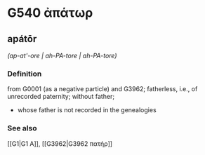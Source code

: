 # G540 ἀπάτωρ

## apátōr

_(ap-at'-ore | ah-PA-tore | ah-PA-tore)_

### Definition

from G0001 (as a negative particle) and G3962; fatherless, i.e., of unrecorded paternity; without father; 

- whose father is not recorded in the genealogies

### See also

[[G1|G1 Α]], [[G3962|G3962 πατήρ]]
